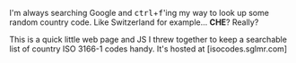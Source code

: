I'm always searching Google and <kbd>ctrl</kbd>+<kbd>f</kbd>'ing my way to look up some random country code. Like Switzerland for example... **CHE**? Really? 

This is a quick little web page and JS I threw together to keep a searchable list of country ISO 3166-1 codes handy. It's hosted at [isocodes.sglmr.com]

